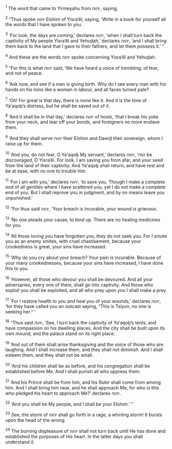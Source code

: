 <sup>1</sup> The word that came to Yirmeyahu from יהוה, saying,

<sup>2</sup> “Thus spoke יהוה Elohim of Yisra’ĕl, saying, ‘Write in a book for yourself all the words that I have spoken to you.

<sup>3</sup> ‘For look, the days are coming,’ declares יהוה, ‘when I shall turn back the captivity of My people Yisra’ĕl and Yehuḏah,’ declares יהוה, ‘and I shall bring them back to the land that I gave to their fathers, and let them possess it.’ ”

<sup>4</sup> And these are the words יהוה spoke concerning Yisra’ĕl and Yehuḏah.

<sup>5</sup> “For this is what יהוה said, ‘We have heard a voice of trembling, of fear, and not of peace.

<sup>6</sup> ‘Ask now, and see if a man is giving birth. Why do I see every man with his hands on his loins like a woman in labour, and all faces turned pale?

<sup>7</sup> ‘Oh! For great is that day, there is none like it. And it is the time of Ya‛aqoḇ’s distress, but he shall be saved out of it.

<sup>8</sup> ‘And it shall be in that day,’ declares יהוה of hosts, ‘that I break his yoke from your neck, and tear off your bonds, and foreigners no more enslave them.

<sup>9</sup> ‘And they shall serve יהוה their Elohim and Dawiḏ their sovereign, whom I raise up for them.

<sup>10</sup> ‘And you, do not fear, O Ya‛aqoḇ My servant,’ declares יהוה, ‘nor be discouraged, O Yisra’ĕl. For look, I am saving you from afar, and your seed from the land of their captivity. And Ya‛aqoḇ shall return, and have rest and be at ease, with no one to trouble him.

<sup>11</sup> ‘For I am with you,’ declares יהוה, ‘to save you. Though I make a complete end of all gentiles where I have scattered you, yet I do not make a complete end of you. But I shall reprove you in judgment, and by no means leave you unpunished.’

<sup>12</sup> “For thus said יהוה, ‘Your breach is incurable, your wound is grievous.

<sup>13</sup> ‘No one pleads your cause, to bind up. There are no healing medicines for you.

<sup>14</sup> ‘All those loving you have forgotten you, they do not seek you. For I smote you as an enemy smites, with cruel chastisement, because your crookedness is great, your sins have increased.

<sup>15</sup> ‘Why do you cry about your breach? Your pain is incurable. Because of your many crookednesses, because your sins have increased, I have done this to you.

<sup>16</sup> ‘However, all those who devour you shall be devoured. And all your adversaries, every one of them, shall go into captivity. And those who exploit you shall be exploited, and all who prey upon you I shall make a prey.

<sup>17</sup> ‘For I restore health to you and heal you of your wounds,’ declares יהוה, ‘for they have called you an outcast saying, “This is Tsiyon, no one is seeking her.” ’

<sup>18</sup> “Thus said יהוה, ‘See, I turn back the captivity of Ya‛aqoḇ’s tents, and have compassion on his dwelling places. And the city shall be built upon its own mound, and the palace stand on its right place.

<sup>19</sup> ‘And out of them shall arise thanksgiving and the voice of those who are laughing. And I shall increase them, and they shall not diminish. And I shall esteem them, and they shall not be small.

<sup>20</sup> ‘And his children shall be as before, and his congregation shall be established before Me. And I shall punish all who oppress them.

<sup>21</sup> ‘And his Prince shall be from him, and his Ruler shall come from among him. And I shall bring him near, and he shall approach Me, for who is this who pledged his heart to approach Me?’ declares יהוה.

<sup>22</sup> ‘And you shall be My people, and I shall be your Elohim.’ ”

<sup>23</sup> See, the storm of יהוה shall go forth in a rage, a whirling storm! It bursts upon the head of the wrong.

<sup>24</sup> The burning displeasure of יהוה shall not turn back until He has done and established the purposes of His heart. In the latter days you shall understand it.

